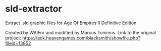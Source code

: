 # sld-extractor
Extract .sld graphic files for Age Of Empires II Definitive Edition

Created by WAIFor and modified by Marcus Tunimus.
Link to the original project: https://aok.heavengames.com/blacksmith/showfile.php?fileid=13852
